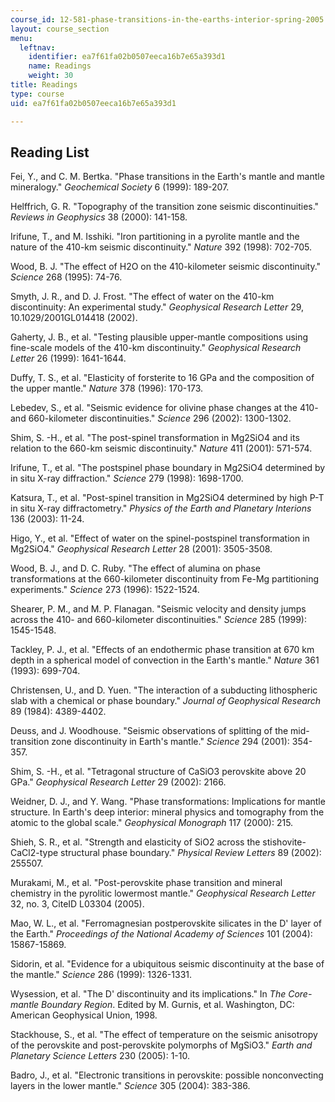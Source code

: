 ```yaml
---
course_id: 12-581-phase-transitions-in-the-earths-interior-spring-2005
layout: course_section
menu:
  leftnav:
    identifier: ea7f61fa02b0507eeca16b7e65a393d1
    name: Readings
    weight: 30
title: Readings
type: course
uid: ea7f61fa02b0507eeca16b7e65a393d1

---
```


Reading List
------------

Fei, Y., and C. M. Bertka. "Phase transitions in the Earth's mantle and mantle mineralogy." _Geochemical Society_ 6 (1999): 189-207.

Helffrich, G. R. "Topography of the transition zone seismic discontinuities." _Reviews in Geophysics_ 38 (2000): 141-158.

Irifune, T., and M. Isshiki. "Iron partitioning in a pyrolite mantle and the nature of the 410-km seismic discontinuity." _Nature_ 392 (1998): 702-705.

Wood, B. J. "The effect of H2O on the 410-kilometer seismic discontinuity." _Science_ 268 (1995): 74-76.

Smyth, J. R., and D. J. Frost. "The effect of water on the 410-km discontinuity: An experimental study." _Geophysical Research Letter_ 29, 10.1029/2001GL014418 (2002).

Gaherty, J. B., et al. "Testing plausible upper-mantle compositions using fine-scale models of the 410-km discontinuity." _Geophysical Research Letter_ 26 (1999): 1641-1644.

Duffy, T. S., et al. "Elasticity of forsterite to 16 GPa and the composition of the upper mantle." _Nature_ 378 (1996): 170-173.

Lebedev, S., et al. "Seismic evidence for olivine phase changes at the 410- and 660-kilometer discontinuities." _Science_ 296 (2002): 1300-1302.

Shim, S. -H., et al. "The post-spinel transformation in Mg2SiO4 and its relation to the 660-km seismic discontinuity." _Nature_ 411 (2001): 571-574.

Irifune, T., et al. "The postspinel phase boundary in Mg2SiO4 determined by in situ X-ray diffraction." _Science_ 279 (1998): 1698-1700.

Katsura, T., et al. "Post-spinel transition in Mg2SiO4 determined by high P-T in situ X-ray diffractometry." _Physics of the Earth and Planetary Interions_ 136 (2003): 11-24.

Higo, Y., et al. "Effect of water on the spinel-postspinel transformation in Mg2SiO4." _Geophysical Research Letter_ 28 (2001): 3505-3508.

Wood, B. J., and D. C. Ruby. "The effect of alumina on phase transformations at the 660-kilometer discontinuity from Fe-Mg partitioning experiments." _Science_ 273 (1996): 1522-1524.

Shearer, P. M., and M. P. Flanagan. "Seismic velocity and density jumps across the 410- and 660-kilometer discontinuities." _Science_ 285 (1999): 1545-1548.

Tackley, P. J., et al. "Effects of an endothermic phase transition at 670 km depth in a spherical model of convection in the Earth's mantle." _Nature_ 361 (1993): 699-704.

Christensen, U., and D. Yuen. "The interaction of a subducting lithospheric slab with a chemical or phase boundary." _Journal of Geophysical Research_ 89 (1984): 4389-4402.

Deuss, and J. Woodhouse. "Seismic observations of splitting of the mid-transition zone discontinuity in Earth's mantle." _Science_ 294 (2001): 354-357.

Shim, S. -H., et al. "Tetragonal structure of CaSiO3 perovskite above 20 GPa." _Geophysical Research Letter_ 29 (2002): 2166.

Weidner, D. J., and Y. Wang. "Phase transformations: Implications for mantle structure. In Earth's deep interior: mineral physics and tomography from the atomic to the global scale." _Geophysical Monograph_ 117 (2000): 215.

Shieh, S. R., et al. "Strength and elasticity of SiO2 across the stishovite-CaCl2-type structural phase boundary." _Physical Review Letters_ 89 (2002): 255507.

Murakami, M., et al. "Post-perovskite phase transition and mineral chemistry in the pyrolitic lowermost mantle." _Geophysical Research Letter_ 32, no. 3, CiteID L03304 (2005).

Mao, W. L., et al. "Ferromagnesian postperovskite silicates in the D' layer of the Earth." _Proceedings of the National Academy of Sciences_ 101 (2004): 15867-15869.

Sidorin, et al. "Evidence for a ubiquitous seismic discontinuity at the base of the mantle." _Science_ 286 (1999): 1326-1331.

Wysession, et al. "The D' discontinuity and its implications." In _The Core-mantle Boundary Region_. Edited by M. Gurnis, et al. Washington, DC: American Geophysical Union, 1998.

Stackhouse, S., et al. "The effect of temperature on the seismic anisotropy of the perovskite and post-perovskite polymorphs of MgSiO3." _Earth and Planetary Science Letters_ 230 (2005): 1-10.

Badro, J., et al. "Electronic transitions in perovskite: possible nonconvecting layers in the lower mantle." _Science_ 305 (2004): 383-386.
